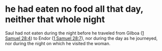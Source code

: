 # he had eaten no food all that day, neither that whole night

Saul had not eaten during the night before he traveled from Gilboa ([1 Samuel 28:4](../28/04.md)) to Endor ([1 Samuel 28:7](./05.md)), nor during the day as he journeyed, nor during the night on which he visited the woman.

